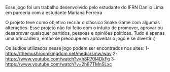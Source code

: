 Esse jogo foi um trabalho desenvolvido pelo estudante do IFRN Danilo Lima em parceria com a estudante Mariana Ferreira 

O projeto teve como objetivo recriar o clássico Snake Game com algumas alterações. Esse projeto não foi feito com o intuito
de promover, aprovar ou desaprovar quaisquer partidos, pessoas e opiniões políticas. Tudo é apenas uma brincadeira, então se 
preocupe em aproveitar o jogo e se divertir :) 

Os áudios utilizados nesse jogo podem ser encontrados nos sites:
1- https://themushroomkingdom.net/media/smw/wav
2- https://www.youtube.com/watch?v=h8R70l4DkFg
3- https://www.youtube.com/watch?v=2h87TMnSLxc